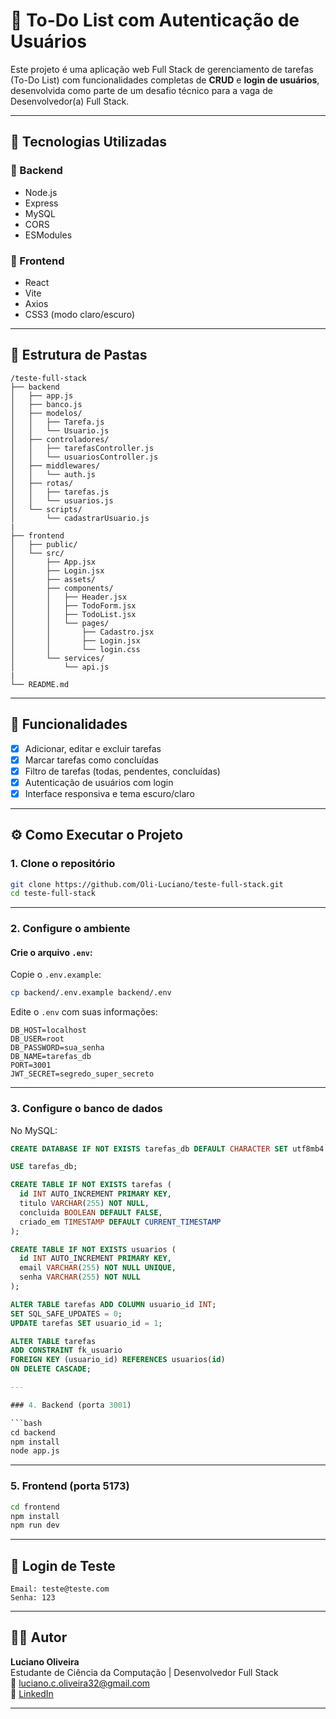 # 📝 To-Do List com Autenticação de Usuários

Este projeto é uma aplicação web Full Stack de gerenciamento de tarefas (To-Do List) com funcionalidades completas de **CRUD** e **login de usuários**, desenvolvida como parte de um desafio técnico para a vaga de Desenvolvedor(a) Full Stack.

---

## 🚀 Tecnologias Utilizadas

### 🔧 Backend
- Node.js
- Express
- MySQL
- CORS
- ESModules

### 🎨 Frontend
- React
- Vite
- Axios
- CSS3 (modo claro/escuro)

---

## 📂 Estrutura de Pastas

```
/teste-full-stack
├── backend
│   ├── app.js
│   ├── banco.js
│   ├── modelos/
│   │   ├── Tarefa.js
│   │   └── Usuario.js
│   ├── controladores/
│   │   ├── tarefasController.js
│   │   └── usuariosController.js
│   ├── middlewares/
│   │   └── auth.js
│   ├── rotas/
│   │   ├── tarefas.js
│   │   └── usuarios.js
│   └── scripts/
│       └── cadastrarUsuario.js
|
├── frontend
│   ├── public/
│   └── src/
│       ├── App.jsx
│       ├── Login.jsx
│       ├── assets/
│       ├── components/
│       │   ├── Header.jsx
│       │   ├── TodoForm.jsx
│       │   ├── TodoList.jsx
│       │   └── pages/
│       │       ├── Cadastro.jsx
│       │       ├── Login.jsx
│       │       └── login.css
│       └── services/
│           └── api.js
|
└── README.md

```

---

## 🔐 Funcionalidades

- [x] Adicionar, editar e excluir tarefas
- [x] Marcar tarefas como concluídas
- [x] Filtro de tarefas (todas, pendentes, concluídas)
- [x] Autenticação de usuários com login
- [x] Interface responsiva e tema escuro/claro

---

## ⚙️ Como Executar o Projeto

### 1. Clone o repositório

```bash
git clone https://github.com/Oli-Luciano/teste-full-stack.git
cd teste-full-stack
```
---

### 2. Configure o ambiente

#### Crie o arquivo `.env`:

Copie o `.env.example`:

```bash
cp backend/.env.example backend/.env
```

Edite o `.env` com suas informações:

```env
DB_HOST=localhost
DB_USER=root
DB_PASSWORD=sua_senha
DB_NAME=tarefas_db
PORT=3001
JWT_SECRET=segredo_super_secreto
```

---

### 3. Configure o banco de dados

No MySQL:

```sql
CREATE DATABASE IF NOT EXISTS tarefas_db DEFAULT CHARACTER SET utf8mb4 COLLATE utf8mb4_general_ci;

USE tarefas_db;

CREATE TABLE IF NOT EXISTS tarefas (
  id INT AUTO_INCREMENT PRIMARY KEY,
  titulo VARCHAR(255) NOT NULL,
  concluida BOOLEAN DEFAULT FALSE,
  criado_em TIMESTAMP DEFAULT CURRENT_TIMESTAMP
);

CREATE TABLE IF NOT EXISTS usuarios (
  id INT AUTO_INCREMENT PRIMARY KEY,
  email VARCHAR(255) NOT NULL UNIQUE,
  senha VARCHAR(255) NOT NULL
);

ALTER TABLE tarefas ADD COLUMN usuario_id INT;
SET SQL_SAFE_UPDATES = 0;
UPDATE tarefas SET usuario_id = 1;

ALTER TABLE tarefas
ADD CONSTRAINT fk_usuario
FOREIGN KEY (usuario_id) REFERENCES usuarios(id)
ON DELETE CASCADE;

---

### 4. Backend (porta 3001)

```bash
cd backend
npm install
node app.js
```

---

### 5. Frontend (porta 5173)

```bash
cd frontend
npm install
npm run dev
```

---

## 🧪 Login de Teste

```
Email: teste@teste.com
Senha: 123
```

---

## 🧑‍💻 Autor

**Luciano Oliveira**  
Estudante de Ciência da Computação | Desenvolvedor Full Stack  
📧 luciano.c.oliveira32@gmail.com  
🔗 [LinkedIn](https://www.linkedin.com/in/luciano-oliveira-28baa2273/)

---
